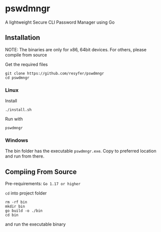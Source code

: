 # pswdmngr

A lightweight Secure CLI Password Manager using Go

## Installation

NOTE: The binaries are only for x86, 64bit devices. For others, please compile from source

Get the required files
```
git clone https://github.com/resyfer/pswdmngr
cd pswdmngr
```

### Linux
Install
```
./install.sh
```

Run with
```
pswdmngr
```

### Windows
The bin folder has the executable `pswdmngr.exe`. Copy to preferred location and run from there.


## Compiing From Source
Pre-requirements: `Go 1.17 or higher`

`cd` into project folder
```
rm -rf bin
mkdir bin
go build -o ./bin
cd bin
```
and run the executable binary
